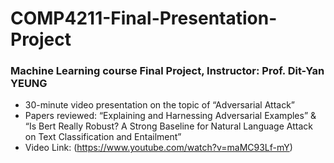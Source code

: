 # COMP4211-Final-Presentation-Project
### Machine Learning course Final Project, Instructor: Prof. Dit-Yan YEUNG
* 30-minute video presentation on the topic of “Adversarial Attack” 
* Papers reviewed: “Explaining and Harnessing Adversarial Examples” & “Is Bert Really Robust? A Strong Baseline for Natural Language Attack on Text Classification and Entailment”
* Video Link: (https://www.youtube.com/watch?v=maMC93Lf-mY)
